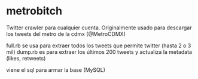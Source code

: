 # metrobitch
Twitter crawler para cualquier cuenta. Originalmente usado para descargar los tweets del metro de la cdmx (@MetroCDMX)

full.rb se usa para extraer todos los tweets que permite twitter (hasta 2 o 3 mil)
dump.rb es para extraer los últimos 200 tweets y actualiza la metadata (likes, retweets)

viene el sql para armar la base (MySQL)


